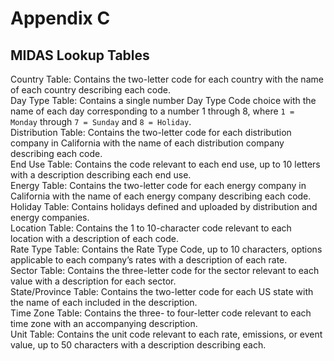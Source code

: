 # Appendix C

## MIDAS Lookup Tables

Country Table: Contains the two-letter code for each country with the name of each country describing each code. <br>
Day Type Table: Contains a single number Day Type Code choice with the name of each day corresponding to a number 1 through 8, where `1 = Monday` through `7 = Sunday` and `8 = Holiday`. <br>
Distribution Table: Contains the two-letter code for each distribution company in California with the name of each distribution company describing each code. <br>
End Use Table: Contains the code relevant to each end use, up to 10 letters with a description describing each end use. <br>
Energy Table: Contains the two-letter code for each energy company in California with the name of each energy company describing each code. <br>
Holiday Table: Contains holidays defined and uploaded by distribution and energy companies. <br>
Location Table: Contains the 1 to 10-character code relevant to each location with a description of each code. <br>
Rate Type Table: Contains the Rate Type Code, up to 10 characters, options applicable to each company’s rates with a description of each rate. <br>
Sector Table: Contains the three-letter code for the sector relevant to each value with a description for each sector. <br>
State/Province Table: Contains the two-letter code for each US state with the name of each included in the description. <br>
Time Zone Table: Contains the three- to four-letter code relevant to each time zone with an accompanying description. <br>
Unit Table: Contains the unit code relevant to each rate, emissions, or event value, up to 50 characters with a description describing each.
